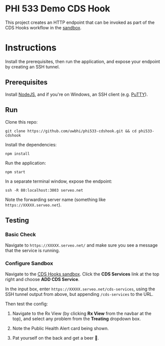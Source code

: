# PHI 533 Demo CDS Hook

This project creates an HTTP endpoint that can be invoked as part of the CDS Hooks workflow in the [sandbox](http://sandbox.cds-hooks.org/).

# Instructions

Install the prerequisites, then run the application, and expose your endpoint by creating an SSH tunnel.

## Prerequisites

Install [NodeJS](https://nodejs.org/en/download/), and if you're on Windows, an SSH client (e.g. [PuTTY](https://www.putty.org/)).

## Run

Clone this repo:

```
git clone https://github.com/uwbhi/phi533-cdshook.git && cd phi533-cdshook
```

Install the dependencies:

```
npm install
```

Run the application:

```
npm start
```

In a separate terminal window, expose the endpoint:

```
ssh -R 80:localhost:3003 serveo.net
```

Note the forwarding server name (something like `https://XXXXX.serveo.net`).

## Testing

### Basic Check

Navigate to `https://XXXXX.serveo.net/` and make sure you see a message that the service is running.

### Configure Sandbox

Navigate to the [CDS Hooks sandbox](http://sandbox.cds-hooks.org/). Click the **CDS Services** link at the
top right and choose **ADD CDS Service**.

In the input box, enter `https://XXXXX.serveo.net/cds-services`, using the SSH tunnel output from above, but appending `/cds-services` to the URL.

Then test the config:

1. Navigate to the Rx View (by clicking **Rx View** from the navbar at the top), and select any problem from the **Treating** dropdown box.

2. Note the Public Health Alert card being shown.

3. Pat yourself on the back and get a beer 🍺.
